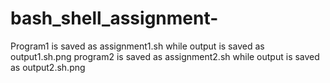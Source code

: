 # bash_shell_assignment-
Program1 is saved as assignment1.sh while output is saved as output1.sh.png
program2 is saved as assignment2.sh while output is saved as output2.sh.png

